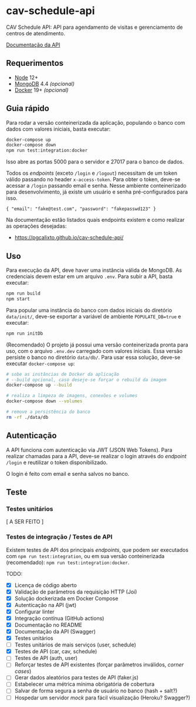 # cav-schedule-api

CAV Schedule API: API para agendamento de visitas e gerenciamento de centros de
atendimento.

[Documentação da API](https://pgcalixto.github.io/cav-schedule-api/)

## Requerimentos

- [Node](https://nodejs.org/) 12+
- [MongoDB](https://www.mongodb.com/) 4.4 _(opcional)_
- [Docker](https://www.docker.com/) 19+ _(opcional)_

## Guia rápido

Para rodar a versão conteinerizada da aplicação, populando o banco com dados com
valores iniciais, basta executar:

```bash
docker-compose up
docker-compose down
npm run test:integration:docker
```

Isso abre as portas 5000 para o servidor e 27017 para o banco de dados.

Todos os _endpoints_ (exceto `/login` e `/logout`) necessitam de um token válido
passando no header `x-access-token`. Para obter o token, deve-se acessar a
`/login` passando email e senha. Nesse ambiente conteinerizado para
desenvolvimento, já existe um usuário e senha pré-configurados para isso.

```
{ "email": "fake@test.com", "password": "fakepasswd123" }
```

Na documentação estão listados quais endpoints existem e como realizar as
operações desejadas:

- https://pgcalixto.github.io/cav-schedule-api/

## Uso

Para execução da API, deve haver uma instância válida de MongoDB. As credenciais
devem estar em um arquivo `.env`. Para subir a API, basta executar:

```bash
npm run build
npm start
```

Para popular uma instância do banco com dados iniciais do diretório
`data/init/`, deve-se exportar a variável de ambiente `POPULATE_DB=true` e
executar:

```bash
npm run initDb
```

(Recomendado) O projeto já possui uma versão conteinerizada pronta para uso, com
o arquivo `.env.dev` carregado com valores iniciais. Essa versão persiste o
banco no diretório `data/db/`. Para usar essa solução, deve-se executar
`docker-compose up`:

```bash
# sobe as instâncias de Docker da aplicação
# --build opcional, caso deseje-se forçar o rebuild da imagem
docker-compose up --build

# realiza a limpeza de imagens, conexões e volumes
docker-compose down --volumes

# remove a persistência do banco
rm -rf ./data/db
```

## Autenticação

A API funciona com autenticação via JWT (JSON Web Tokens). Para realizar
chamadas para a API, deve-se realizar o login através do _endpoint_ `/login` e
reutilizar o token disponibilizado.

O login é feito com email e senha salvos no banco.

## Teste

### Testes unitários

[ A SER FEITO ]

### Testes de integração / Testes de API

Existem testes de API dos principais _endpoints_, que podem ser executados com
`npm run test:integration`, ou em sua versão conteinerizada (recomendado):
`npm run test:integration:docker`.

TODO:

- [x] Licença de código aberto
- [x] Validação de parâmetros da requisição HTTP (Joi)
- [x] Solução dockerizada em Docker Compose
- [x] Autenticação na API (jwt)
- [x] Configurar linter
- [x] Integração contínua (GitHub actions)
- [x] Documentação no README
- [x] Documentação da API (Swagger)
- [x] Testes unitários
- [ ] Testes unitários de mais serviços (user, schedule)
- [x] Testes de API (car, cav, schedule)
- [ ] Testes de API (auth, user)
- [ ] Reforçar testes de API existentes (forçar parâmetros inválidos, _corner
      cases_)
- [ ] Gerar dados aleatórios para testes de API (faker.js)
- [ ] Estabelecer uma métrica mínima obrigatória de cobertura
- [ ] Salvar de forma segura a senha de usuário no banco (hash + salt?)
- [ ] Hospedar um servidor _mock_ para fácil visualização (Heroku? Swagger?)
